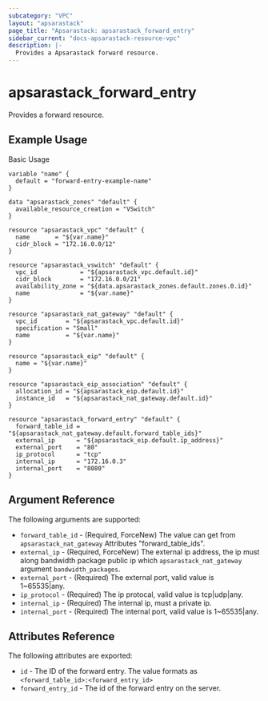 ```yaml
---
subcategory: "VPC"
layout: "apsarastack"
page_title: "Apsarastack: apsarastack_forward_entry"
sidebar_current: "docs-apsarastack-resource-vpc"
description: |-
  Provides a Apsarastack forward resource.
---
```


# apsarastack\_forward\_entry

Provides a forward resource.

## Example Usage

Basic Usage

```
variable "name" {
  default = "forward-entry-example-name"
}

data "apsarastack_zones" "default" {
  available_resource_creation = "VSwitch"
}

resource "apsarastack_vpc" "default" {
  name       = "${var.name}"
  cidr_block = "172.16.0.0/12"
}

resource "apsarastack_vswitch" "default" {
  vpc_id            = "${apsarastack_vpc.default.id}"
  cidr_block        = "172.16.0.0/21"
  availability_zone = "${data.apsarastack_zones.default.zones.0.id}"
  name              = "${var.name}"
}

resource "apsarastack_nat_gateway" "default" {
  vpc_id        = "${apsarastack_vpc.default.id}"
  specification = "Small"
  name          = "${var.name}"
}

resource "apsarastack_eip" "default" {
  name = "${var.name}"
}

resource "apsarastack_eip_association" "default" {
  allocation_id = "${apsarastack_eip.default.id}"
  instance_id   = "${apsarastack_nat_gateway.default.id}"
}

resource "apsarastack_forward_entry" "default" {
  forward_table_id = "${apsarastack_nat_gateway.default.forward_table_ids}"
  external_ip      = "${apsarastack_eip.default.ip_address}"
  external_port    = "80"
  ip_protocol      = "tcp"
  internal_ip      = "172.16.0.3"
  internal_port    = "8080"
}

```
## Argument Reference

The following arguments are supported:

* `forward_table_id` - (Required, ForceNew) The value can get from `apsarastack_nat_gateway` Attributes "forward_table_ids".
* `external_ip` - (Required, ForceNew) The external ip address, the ip must along bandwidth package public ip which `apsarastack_nat_gateway` argument `bandwidth_packages`.
* `external_port` - (Required) The external port, valid value is 1~65535|any.
* `ip_protocol` - (Required) The ip protocal, valid value is tcp|udp|any.
* `internal_ip` - (Required) The internal ip, must a private ip.
* `internal_port` - (Required) The internal port, valid value is 1~65535|any.

## Attributes Reference

The following attributes are exported:

* `id` - The ID of the forward entry. The value formats as `<forward_table_id>:<forward_entry_id>`
* `forward_entry_id` - The id of the forward entry on the server.
